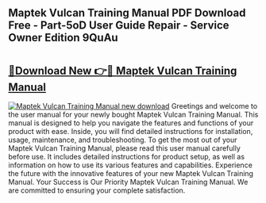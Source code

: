 ## Maptek Vulcan Training Manual PDF Download Free - Part-5oD User Guide Repair - Service Owner Edition 9QuAu

# <h2><a href="http://bc7569.oget.top/?id=Maptek+Vulcan+Training+Manual">🔗Download New 👉🔴 Maptek Vulcan Training Manual</a></h2>

[![Maptek Vulcan Training Manual new download](https://i.imgur.com/5g1atiW.png)](http://bc7569.oget.top/?id=Maptek+Vulcan+Training+Manual)
Greetings and welcome to the user manual for your newly bought Maptek Vulcan Training Manual. This manual is designed to help you navigate the features and functions of your product with ease. Inside, you will find detailed instructions for installation, usage, maintenance, and troubleshooting. To get the most out of your Maptek Vulcan Training Manual, please read this user manual carefully before use. It includes detailed instructions for product setup, as well as information on how to use its various features and capabilities. Experience the future with the innovative features of your new Maptek Vulcan Training Manual. Your Success is Our Priority Maptek Vulcan Training Manual. We are committed to ensuring your complete satisfaction.
